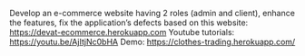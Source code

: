Develop an e-commerce website having 2 roles (admin and client), enhance the features, fix the application’s defects based on this website:
https://devat-ecommerce.herokuapp.com
Youtube tutorials: https://youtu.be/AjItjNc0bHA
Demo: https://clothes-trading.herokuapp.com/
